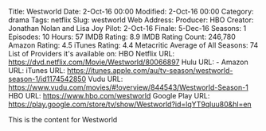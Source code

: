 Title: Westworld
Date: 2-Oct-16 00:00
Modified: 2-Oct-16 00:00
Category: drama
Tags: netflix
Slug: westworld
Web Address: 
Producer: HBO
Creator:  Jonathan Nolan and Lisa Joy 
Pilot: 2-Oct-16
Finale: 5-Dec-16
Seasons: 1
Episodes: 10
Hours: 57
IMDB Rating: 8.9
IMDB Rating Count: 246,780
Amazon Rating: 4.5
iTunes Rating: 4.4
Metacritic Average of All Seasons: 74
List of Providers it's available on: HBO
Netflix URL: https://dvd.netflix.com/Movie/Westworld/80066897
Hulu URL: -
Amazon URL: 
iTunes URL: https://itunes.apple.com/au/tv-season/westworld-season-1/id1174542850
Vudu URL: https://www.vudu.com/movies/#!overview/844543/Westworld-Season-1
HBO URL: https://www.hbo.com/westworld
Google Play URL: https://play.google.com/store/tv/show/Westworld?id=lqYT9qluu80&hl=en



This is the content for Westworld